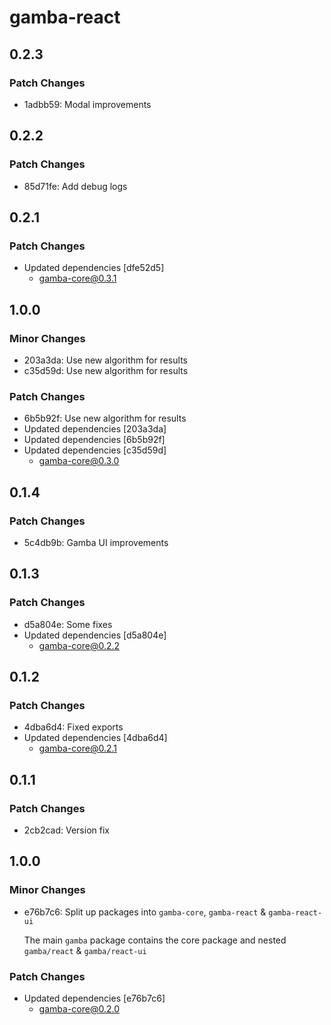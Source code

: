 # gamba-react

## 0.2.3

### Patch Changes

- 1adbb59: Modal improvements

## 0.2.2

### Patch Changes

- 85d71fe: Add debug logs

## 0.2.1

### Patch Changes

- Updated dependencies [dfe52d5]
  - gamba-core@0.3.1

## 1.0.0

### Minor Changes

- 203a3da: Use new algorithm for results
- c35d59d: Use new algorithm for results

### Patch Changes

- 6b5b92f: Use new algorithm for results
- Updated dependencies [203a3da]
- Updated dependencies [6b5b92f]
- Updated dependencies [c35d59d]
  - gamba-core@0.3.0

## 0.1.4

### Patch Changes

- 5c4db9b: Gamba UI improvements

## 0.1.3

### Patch Changes

- d5a804e: Some fixes
- Updated dependencies [d5a804e]
  - gamba-core@0.2.2

## 0.1.2

### Patch Changes

- 4dba6d4: Fixed exports
- Updated dependencies [4dba6d4]
  - gamba-core@0.2.1

## 0.1.1

### Patch Changes

- 2cb2cad: Version fix

## 1.0.0

### Minor Changes

- e76b7c6: Split up packages into `gamba-core`, `gamba-react` & `gamba-react-ui`

  The main `gamba` package contains the core package and nested `gamba/react` & `gamba/react-ui`

### Patch Changes

- Updated dependencies [e76b7c6]
  - gamba-core@0.2.0
